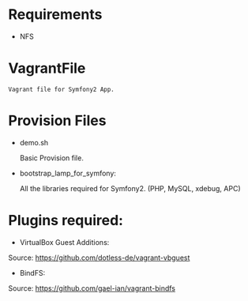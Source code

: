 # Requirements

- NFS

# VagrantFile

	Vagrant file for Symfony2 App.

# Provision Files

- demo.sh

	Basic Provision file.

- bootstrap_lamp_for_symfony:

	All the libraries required for Symfony2. (PHP, MySQL, xdebug, APC)

# Plugins required:

- VirtualBox Guest Additions:

Source: https://github.com/dotless-de/vagrant-vbguest

- BindFS:

Source: https://github.com/gael-ian/vagrant-bindfs
